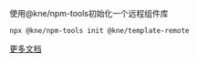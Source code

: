 使用@kne/npm-tools初始化一个远程组件库

```shell
npx @kne/npm-tools init @kne/template-remote
```

[更多文档](https://www.kne-union.top/#/templates/remote)
